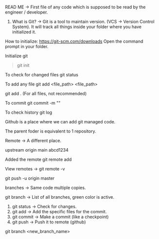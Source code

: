 READ ME -> First file of any code which is supposed to be read by the engineer / developer.

1. What is Git?
-> Git is a tool to maintain version. (VCS -> Version Control System). It will track all things inside your folder where you have initialized it.

How to initialize:
https://git-scm.com/downloads
Open the command prompt in your folder.

Initialize git
> git init

To check for changed files
git status

To add any file
git add <file_path> <file_path>

git add . (For all files, not recommended)

To commit
git commit -m "<Meaningful message>"


To check history
git log

Github is a place where we can add git managed code.

The parent foder is equivalent to 1 repository.

Remote -> A different place.

upstream origin main abcd1234

Added the remote
git remote add <name> <repository URL>

View remotes -> git remote -v

git push -u origin master

branches
-> Same code multiple copies.

git branch -> List of all branches, green color is active.


1. git status -> Check for changes.
2. git add -> Add the specific files for the commit.
3. git commit -> Make a commit (like a checkpoint)
4. git push -> Push it to remote (github)

git branch <new_branch_name>
